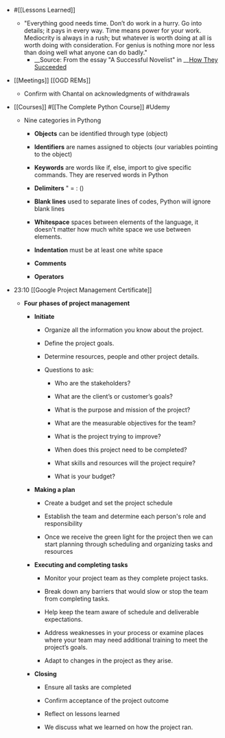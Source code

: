 - #[[Lessons Learned]]
	 - "Everything good needs time. Don’t do work in a hurry. Go into details; it pays in every way. Time means power for your work. Mediocrity is always in a rush; but whatever is worth doing at all is worth doing with consideration. For genius is nothing more nor less than doing well what anyone can do badly."
		 - __Source: From the essay "A Successful Novelist" in __[How They Succeeded](https://click.convertkit-mail4.com/xmux0o792ws6h0kglgin/wnh2hghrvvm0qpb7/aHR0cHM6Ly9hcmNoaXZlLm9yZy9kZXRhaWxzL2hvd3RoZXlzdWNjZWVkZWQwMG1hcmRyaWNo)

- [[Meetings]] [[OGD REMs]]
	 - Confirm with Chantal on acknowledgments of withdrawals

- [[Courses]] #[[The Complete Python Course]] #Udemy
	 - Nine categories in Pythong
		 - **Objects** can be identified through type (object)

		 - **Identifiers** are names assigned to objects (our variables pointing to the object)

		 - **Keywords** are words like if, else, import to give specific commands. They are reserved words in Python

		 - **Delimiters** " = : () 

		 - **Blank lines** used to separate lines of codes, Python will ignore blank lines

		 - **Whitespace** spaces between elements of the language, it doesn't matter how much white space we use between elements. 

		 - **Indentation** must be at least one white space

		 - **Comments**

		 - **Operators**

- 23:10 [[Google Project Management Certificate]]
	 - **Four phases of project management**
		 - __Initiate__
			 - Organize all the information you know about the project. 

			 - Define the project goals.

			 - Determine resources, people and other project details.

			 - Questions to ask:
				 - Who are the stakeholders?

				 - What are the client’s or customer’s goals?

				 - What is the purpose and mission of the project?

				 - What are the measurable objectives for the team?

				 - What is the project trying to improve?

				 - When does this project need to be completed?

				 - What skills and resources will the project require?

				 - What is your budget?

		 - __Making a plan__
			 - Create a budget and set the project schedule

			 - Establish the team and determine each person's role and responsibility

			 - Once we receive the green light for the project then we can start planning through scheduling and organizing tasks and resources 

		 - __Executing and completing tasks__
			 - Monitor your project team as they complete project tasks.

			 - Break down any barriers that would slow or stop the team from completing tasks.

			 - Help keep the team aware of schedule and deliverable expectations.

			 - Address weaknesses in your process or examine places where your team may need additional training to meet the project’s goals.

			 - Adapt to changes in the project as they arise.

		 - __Closing__
			 - Ensure all tasks are completed

			 - Confirm acceptance of the project outcome

			 - Reflect on lessons learned

			 - We discuss what we learned on how the project ran. 
